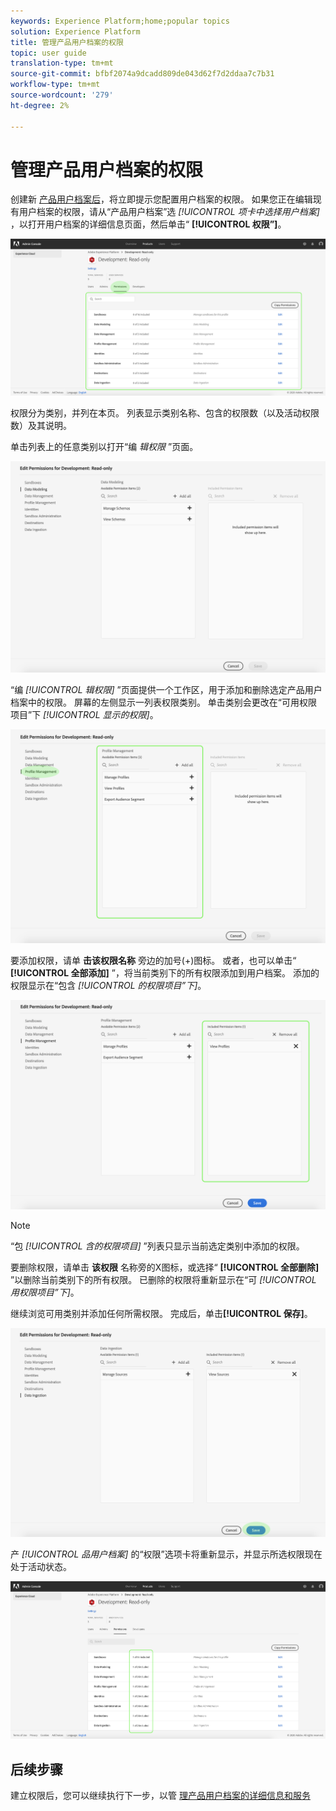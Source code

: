 ```yaml
---
keywords: Experience Platform;home;popular topics
solution: Experience Platform
title: 管理产品用户档案的权限
topic: user guide
translation-type: tm+mt
source-git-commit: bfbf2074a9dcadd809de043d62f7d2ddaa7c7b31
workflow-type: tm+mt
source-wordcount: '279'
ht-degree: 2%

---
```



# 管理产品用户档案的权限

创建新 [产品用户档案后](#create-a-new-product-profile)，将立即提示您配置用户档案的权限。 如果您正在编辑现有用户档案的权限，请从“产品用户档案”选 *[!UICONTROL 项卡中选择用户档案]* ，以打开用户档案的详细信息页面，然后单击“ **[!UICONTROL 权限”]**。

![用户档案权限](../images/profile-permissions.png)

权限分为类别，并列在本页。 列表显示类别名称、包含的权限数（以及活动权限数）及其说明。

单击列表上的任意类别以打开“编 *辑权限* ”页面。

![编辑权限](../images/edit-permissions.png)

“编 *[!UICONTROL 辑权限]* ”页面提供一个工作区，用于添加和删除选定产品用户档案中的权限。 屏幕的左侧显示一列表权限类别。 单击类别会更改在“可用权限项目”下 *[!UICONTROL 显示的权限]*。

![change-permissions-类别](../images/change-permissions-category.png)

要添加权限，请单 **击该权限名称** 旁边的加号(+)图标。 或者，也可以单击“ **[!UICONTROL 全部添加]** ”，将当前类别下的所有权限添加到用户档案。 添加的权限显示在“包含 *[!UICONTROL 的权限项目”下]*。

![添加权限](../images/add-permissions.png)

>[!NOTE]
>
>“包 *[!UICONTROL 含的权限项目]* ”列表只显示当前选定类别中添加的权限。

要删除权限，请单击 **该权限** 名称旁的X图标，或选择“ **[!UICONTROL 全部删除]** ”以删除当前类别下的所有权限。 已删除的权限将重新显示在“可 *[!UICONTROL 用权限项目”下]*。

继续浏览可用类别并添加任何所需权限。 完成后，单击&#x200B;**[!UICONTROL 保存]**。

![权限完成](../images/permissions-finish.png)

产 *[!UICONTROL 品用户档案]* 的“权限”选项卡将重新显示，并显示所选权限现在处于活动状态。

![添加的权限](../images/added-permissions.png)

## 后续步骤

建立权限后，您可以继续执行下一步，以管 [理产品用户档案的详细信息和服务](details-and-services.md)